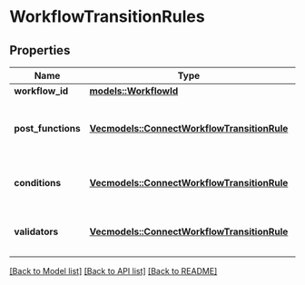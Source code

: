 # WorkflowTransitionRules

## Properties

Name | Type | Description | Notes
------------ | ------------- | ------------- | -------------
**workflow_id** | [**models::WorkflowId**](WorkflowId.md) |  | 
**post_functions** | [**Vec<models::ConnectWorkflowTransitionRule>**](ConnectWorkflowTransitionRule.md) | The list of post functions within the workflow. | 
**conditions** | [**Vec<models::ConnectWorkflowTransitionRule>**](ConnectWorkflowTransitionRule.md) | The list of conditions within the workflow. | 
**validators** | [**Vec<models::ConnectWorkflowTransitionRule>**](ConnectWorkflowTransitionRule.md) | The list of validators within the workflow. | 

[[Back to Model list]](../README.md#documentation-for-models) [[Back to API list]](../README.md#documentation-for-api-endpoints) [[Back to README]](../README.md)


